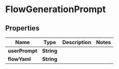 

# FlowGenerationPrompt


## Properties

| Name | Type | Description | Notes |
|------------ | ------------- | ------------- | -------------|
|**userPrompt** | **String** |  |  |
|**flowYaml** | **String** |  |  |



